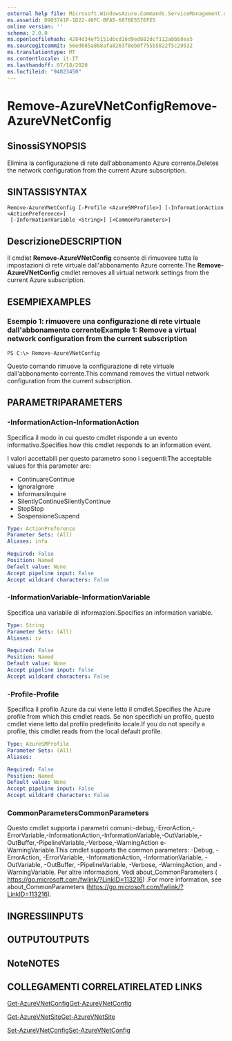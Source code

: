 ```yaml
---
external help file: Microsoft.WindowsAzure.Commands.ServiceManagement.dll-Help.xml
ms.assetid: D903741F-1D22-48FC-BFA5-6876E557EFE5
online version: ''
schema: 2.0.0
ms.openlocfilehash: 4284d34ef5151dbcd16d9ed882dcf112abbb8ea5
ms.sourcegitcommit: 56ed085a868afa8263f8eb0f755b5822f5c29532
ms.translationtype: MT
ms.contentlocale: it-IT
ms.lasthandoff: 07/18/2020
ms.locfileid: "94023450"
---
```

# <span data-ttu-id="ea684-101">Remove-AzureVNetConfig</span><span class="sxs-lookup"><span data-stu-id="ea684-101">Remove-AzureVNetConfig</span></span>

## <span data-ttu-id="ea684-102">Sinossi</span><span class="sxs-lookup"><span data-stu-id="ea684-102">SYNOPSIS</span></span>
<span data-ttu-id="ea684-103">Elimina la configurazione di rete dall'abbonamento Azure corrente.</span><span class="sxs-lookup"><span data-stu-id="ea684-103">Deletes the network configuration from the current Azure subscription.</span></span>

## <span data-ttu-id="ea684-104">SINTASSI</span><span class="sxs-lookup"><span data-stu-id="ea684-104">SYNTAX</span></span>

```
Remove-AzureVNetConfig [-Profile <AzureSMProfile>] [-InformationAction <ActionPreference>]
 [-InformationVariable <String>] [<CommonParameters>]
```

## <span data-ttu-id="ea684-105">Descrizione</span><span class="sxs-lookup"><span data-stu-id="ea684-105">DESCRIPTION</span></span>
<span data-ttu-id="ea684-106">Il cmdlet **Remove-AzureVNetConfig** consente di rimuovere tutte le impostazioni di rete virtuale dall'abbonamento Azure corrente.</span><span class="sxs-lookup"><span data-stu-id="ea684-106">The **Remove-AzureVNetConfig** cmdlet removes all virtual network settings from the current Azure subscription.</span></span>

## <span data-ttu-id="ea684-107">ESEMPI</span><span class="sxs-lookup"><span data-stu-id="ea684-107">EXAMPLES</span></span>

### <span data-ttu-id="ea684-108">Esempio 1: rimuovere una configurazione di rete virtuale dall'abbonamento corrente</span><span class="sxs-lookup"><span data-stu-id="ea684-108">Example 1: Remove a virtual network configuration from the current subscription</span></span>
```
PS C:\> Remove-AzureVNetConfig
```

<span data-ttu-id="ea684-109">Questo comando rimuove la configurazione di rete virtuale dall'abbonamento corrente.</span><span class="sxs-lookup"><span data-stu-id="ea684-109">This command removes the virtual network configuration from the current subscription.</span></span>

## <span data-ttu-id="ea684-110">PARAMETRI</span><span class="sxs-lookup"><span data-stu-id="ea684-110">PARAMETERS</span></span>

### <span data-ttu-id="ea684-111">-InformationAction</span><span class="sxs-lookup"><span data-stu-id="ea684-111">-InformationAction</span></span>
<span data-ttu-id="ea684-112">Specifica il modo in cui questo cmdlet risponde a un evento informativo.</span><span class="sxs-lookup"><span data-stu-id="ea684-112">Specifies how this cmdlet responds to an information event.</span></span>

<span data-ttu-id="ea684-113">I valori accettabili per questo parametro sono i seguenti:</span><span class="sxs-lookup"><span data-stu-id="ea684-113">The acceptable values for this parameter are:</span></span>

- <span data-ttu-id="ea684-114">Continuare</span><span class="sxs-lookup"><span data-stu-id="ea684-114">Continue</span></span>
- <span data-ttu-id="ea684-115">Ignora</span><span class="sxs-lookup"><span data-stu-id="ea684-115">Ignore</span></span>
- <span data-ttu-id="ea684-116">Informarsi</span><span class="sxs-lookup"><span data-stu-id="ea684-116">Inquire</span></span>
- <span data-ttu-id="ea684-117">SilentlyContinue</span><span class="sxs-lookup"><span data-stu-id="ea684-117">SilentlyContinue</span></span>
- <span data-ttu-id="ea684-118">Stop</span><span class="sxs-lookup"><span data-stu-id="ea684-118">Stop</span></span>
- <span data-ttu-id="ea684-119">Sospensione</span><span class="sxs-lookup"><span data-stu-id="ea684-119">Suspend</span></span>

```yaml
Type: ActionPreference
Parameter Sets: (All)
Aliases: infa

Required: False
Position: Named
Default value: None
Accept pipeline input: False
Accept wildcard characters: False
```

### <span data-ttu-id="ea684-120">-InformationVariable</span><span class="sxs-lookup"><span data-stu-id="ea684-120">-InformationVariable</span></span>
<span data-ttu-id="ea684-121">Specifica una variabile di informazioni.</span><span class="sxs-lookup"><span data-stu-id="ea684-121">Specifies an information variable.</span></span>

```yaml
Type: String
Parameter Sets: (All)
Aliases: iv

Required: False
Position: Named
Default value: None
Accept pipeline input: False
Accept wildcard characters: False
```

### <span data-ttu-id="ea684-122">-Profile</span><span class="sxs-lookup"><span data-stu-id="ea684-122">-Profile</span></span>
<span data-ttu-id="ea684-123">Specifica il profilo Azure da cui viene letto il cmdlet.</span><span class="sxs-lookup"><span data-stu-id="ea684-123">Specifies the Azure profile from which this cmdlet reads.</span></span>
<span data-ttu-id="ea684-124">Se non specifichi un profilo, questo cmdlet viene letto dal profilo predefinito locale.</span><span class="sxs-lookup"><span data-stu-id="ea684-124">If you do not specify a profile, this cmdlet reads from the local default profile.</span></span>

```yaml
Type: AzureSMProfile
Parameter Sets: (All)
Aliases: 

Required: False
Position: Named
Default value: None
Accept pipeline input: False
Accept wildcard characters: False
```

### <span data-ttu-id="ea684-125">CommonParameters</span><span class="sxs-lookup"><span data-stu-id="ea684-125">CommonParameters</span></span>
<span data-ttu-id="ea684-126">Questo cmdlet supporta i parametri comuni:-debug,-ErrorAction,-ErrorVariable,-InformationAction,-InformationVariable,-OutVariable,-OutBuffer,-PipelineVariable,-Verbose,-WarningAction e-WarningVariable.</span><span class="sxs-lookup"><span data-stu-id="ea684-126">This cmdlet supports the common parameters: -Debug, -ErrorAction, -ErrorVariable, -InformationAction, -InformationVariable, -OutVariable, -OutBuffer, -PipelineVariable, -Verbose, -WarningAction, and -WarningVariable.</span></span> <span data-ttu-id="ea684-127">Per altre informazioni, Vedi about_CommonParameters ( https://go.microsoft.com/fwlink/?LinkID=113216) .</span><span class="sxs-lookup"><span data-stu-id="ea684-127">For more information, see about_CommonParameters (https://go.microsoft.com/fwlink/?LinkID=113216).</span></span>

## <span data-ttu-id="ea684-128">INGRESSI</span><span class="sxs-lookup"><span data-stu-id="ea684-128">INPUTS</span></span>

## <span data-ttu-id="ea684-129">OUTPUT</span><span class="sxs-lookup"><span data-stu-id="ea684-129">OUTPUTS</span></span>

## <span data-ttu-id="ea684-130">Note</span><span class="sxs-lookup"><span data-stu-id="ea684-130">NOTES</span></span>

## <span data-ttu-id="ea684-131">COLLEGAMENTI CORRELATI</span><span class="sxs-lookup"><span data-stu-id="ea684-131">RELATED LINKS</span></span>

[<span data-ttu-id="ea684-132">Get-AzureVNetConfig</span><span class="sxs-lookup"><span data-stu-id="ea684-132">Get-AzureVNetConfig</span></span>](./Get-AzureVNetConfig.md)

[<span data-ttu-id="ea684-133">Get-AzureVNetSite</span><span class="sxs-lookup"><span data-stu-id="ea684-133">Get-AzureVNetSite</span></span>](./Get-AzureVNetSite.md)

[<span data-ttu-id="ea684-134">Set-AzureVNetConfig</span><span class="sxs-lookup"><span data-stu-id="ea684-134">Set-AzureVNetConfig</span></span>](./Set-AzureVNetConfig.md)


